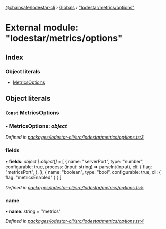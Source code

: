 [@chainsafe/lodestar-cli](../README.md) › [Globals](../globals.md) › ["lodestar/metrics/options"](_lodestar_metrics_options_.md)

# External module: "lodestar/metrics/options"

## Index

### Object literals

* [MetricsOptions](_lodestar_metrics_options_.md#const-metricsoptions)

## Object literals

### `Const` MetricsOptions

### ▪ **MetricsOptions**: *object*

*Defined in [packages/lodestar-cli/src/lodestar/metrics/options.ts:3](https://github.com/ChainSafe/lodestar/blob/ee6564a3a/packages/lodestar-cli/src/lodestar/metrics/options.ts#L3)*

###  fields

• **fields**: *object | object[]* = [
    {
      name: "serverPort",
      type: "number",
      configurable: true,
      process: (input: string) => parseInt(input),
      cli: {
        flag: "metricsPort",
      },
    },
    {
      name: "boolean",
      type: "bool",
      configurable: true,
      cli: {
        flag: "metricsEnabled"
      }
    }
  ]

*Defined in [packages/lodestar-cli/src/lodestar/metrics/options.ts:5](https://github.com/ChainSafe/lodestar/blob/ee6564a3a/packages/lodestar-cli/src/lodestar/metrics/options.ts#L5)*

###  name

• **name**: *string* = "metrics"

*Defined in [packages/lodestar-cli/src/lodestar/metrics/options.ts:4](https://github.com/ChainSafe/lodestar/blob/ee6564a3a/packages/lodestar-cli/src/lodestar/metrics/options.ts#L4)*
